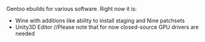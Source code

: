 Gentoo ebuilds for various software. Right now it is:
* Wine with additions like ability to install staging and Nine patchsets
* Unity3D Editor //Please note that for now closed-source GPU drivers are needed
